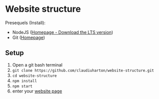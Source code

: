 # Website structure

Presequels (Install):

- NodeJS ([Homepage - Download the LTS version](https://nodejs.org/en/))
- Git ([Homepage](https://git-scm.com/))

## Setup

1. Open a git bash terminal
1. `git clone https://github.com/claudiuharton/website-structure.git`
1. `cd website-structure`
1. `npm install`
1. `npm start`
1. enter your [website page](http://localhost:80)
